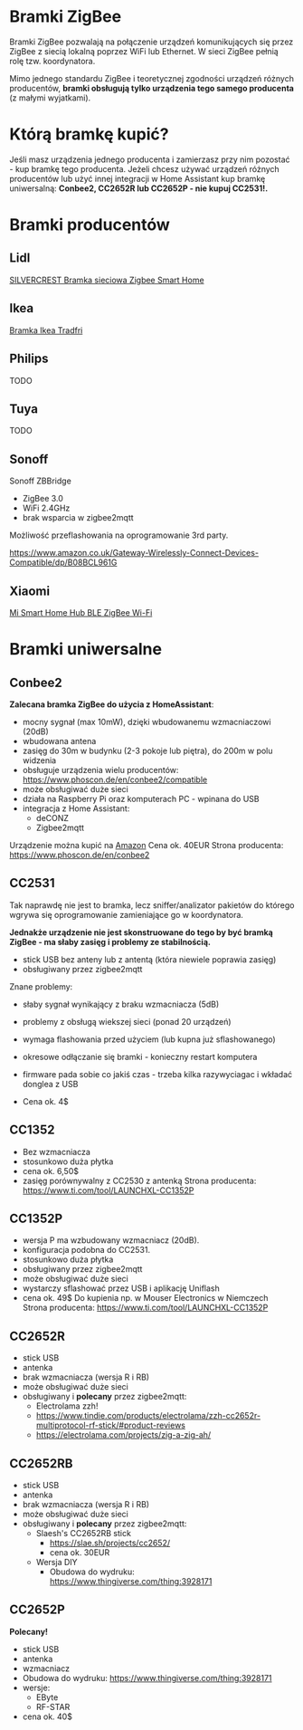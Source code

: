# Bramki ZigBee

Bramki ZigBee pozwalają na połączenie urządzeń komunikujących się przez ZigBee z siecią lokalną poprzez WiFi lub Ethernet. W sieci ZigBee pełnią rolę tzw. koordynatora.

Mimo jednego standardu ZigBee i teoretycznej zgodności urządzeń różnych producentów, **bramki obsługują tylko urządzenia tego samego producenta** (z małymi wyjatkami).

# Którą bramkę kupić?
Jeśli masz urządzenia jednego producenta i zamierzasz przy nim pozostać - kup bramkę tego producenta.
Jeżeli chcesz używać urządzeń różnych producentów lub użyć innej integracji w Home Assistant kup bramkę uniwersalną: **Conbee2, CC2652R lub CC2652P  - nie kupuj CC2531!.**

# Bramki producentów
## Lidl
[SILVERCREST Bramka sieciowa Zigbee Smart Home](../producenci/Lidl/SILVERCREST%20Bramka%20sieciowa%20Zigbee%20Smart%20Home.md)


## Ikea
[Bramka Ikea Tradfri](../producenci/Ikea/Bramka%20Ikea%20Tradfri.md)

## Philips
TODO

## Tuya
TODO

## Sonoff
Sonoff ZBBridge
* ZigBee 3.0
* WiFi 2.4GHz
* brak wsparcia w zigbee2mqtt

Możliwość przeflashowania na oprogramowanie 3rd party.

https://www.amazon.co.uk/Gateway-Wirelessly-Connect-Devices-Compatible/dp/B08BCL961G


## Xiaomi
[Mi Smart Home Hub BLE ZigBee Wi-Fi](../producenci/Xiaomi/Mi%20Smart%20Home%20Hub%20BLE%20ZigBee%20Wi-Fi.md)


# Bramki uniwersalne
## Conbee2
**Zalecana bramka ZigBee do użycia z HomeAssistant**:
* mocny sygnał (max 10mW), dzięki wbudowanemu wzmacniaczowi (20dB)
* wbudowana antena
* zasięg do 30m w budynku (2-3 pokoje lub piętra), do 200m w polu widzenia
* obsługuje urządzenia wielu producentów: https://www.phoscon.de/en/conbee2/compatible
* może obsługiwać duże sieci
* działa na Raspberry Pi oraz komputerach PC - wpinana do USB
* integracja z Home Assistant:
	* deCONZ
	* Zigbee2mqtt

Urządzenie można kupić na [Amazon](https://www.phoscon.de/en/conbee2?buy=1#buy) 
Cena ok. 40EUR
Strona producenta: https://www.phoscon.de/en/conbee2


## CC2531
Tak naprawdę nie jest to bramka, lecz sniffer/analizator pakietów do którego wgrywa się oprogramowanie zamieniające go w koordynatora.

**Jednakże urządzenie nie jest skonstruowane do tego by być bramką ZigBee - ma słaby zasięg i problemy ze stabilnością.**

* stick USB bez anteny lub z antentą (która niewiele poprawia zasięg)
* obsługiwany przez zigbee2mqtt

Znane problemy:
* słaby sygnał wynikający z braku wzmacniacza (5dB)
* problemy z obsługą wiekszej sieci (ponad 20 urządzeń)
* wymaga flashowania przed użyciem (lub kupna już sflashowanego)
* okresowe odłączanie się bramki - konieczny restart komputera
* firmware pada sobie co jakiś czas - trzeba kilka razywyciagac i wkładać donglea z USB

* Cena ok. 4$


## CC1352
* Bez wzmacniacza
* stosunkowo duża płytka
* cena ok. 6,50$
* zasięg porównywalny z CC2530 z antenką
Strona producenta: https://www.ti.com/tool/LAUNCHXL-CC1352P

## CC1352P
* wersja P ma wzbudowany wzmacniacz (20dB).
* konfiguracja podobna do CC2531.
* stosunkowo duża płytka
* obsługiwany przez zigbee2mqtt
* może obsługiwać duże sieci
* wystarczy sflashować przez USB i aplikację Uniflash
* cena ok. 49$
Do kupienia np. w Mouser Electronics w Niemczech
Strona producenta: https://www.ti.com/tool/LAUNCHXL-CC1352P

## CC2652R
* stick USB 
* antenka
* brak wzmacniacza (wersja R i RB)
* może obsługiwać duże sieci
* obsługiwany i **polecany** przez zigbee2mqtt:
	* Electrolama zzh!
	* https://www.tindie.com/products/electrolama/zzh-cc2652r-multiprotocol-rf-stick/#product-reviews
	* https://electrolama.com/projects/zig-a-zig-ah/

## CC2652RB
* stick USB 
* antenka
* brak wzmacniacza (wersja R i RB)
* może obsługiwać duże sieci
* obsługiwany i **polecany** przez zigbee2mqtt: 
	* Slaesh's CC2652RB stick
		* https://slae.sh/projects/cc2652/
		* cena ok. 30EUR
	* Wersja DIY
		* Obudowa do wydruku: https://www.thingiverse.com/thing:3928171

## CC2652P
**Polecany!**
* stick USB 
* antenka
* wzmacniacz
* Obudowa do wydruku: https://www.thingiverse.com/thing:3928171
* wersje:
	* EByte
	* RF-STAR
* cena ok. 40$


